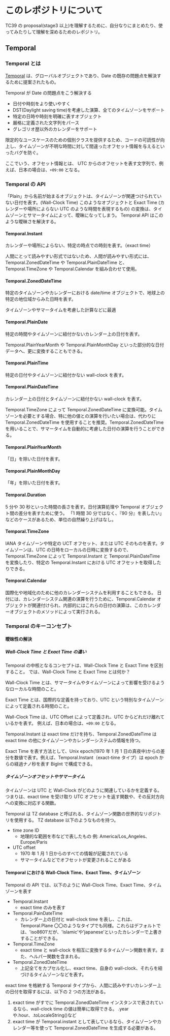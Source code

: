 # このレポジトリについて

TC39 の proposal(stage3 以上)を理解するために、自分なりにまとめたり、使ってみたりして理解を深めるためのレポジトリ。

## Temporal

### Temporal とは

[Temporal](https://tc39.es/proposal-temporal/docs/ja/index.html) は、グローバルオブジェクトであり、Date の既存の問題点を解決するために提案されたもの。

Temporal が Date の問題点をこう解決する

- 日付や時刻をより使いやすく
- DST(Daylight saving time)を考慮した演算、全てのタイムゾーンをサポート
- 特定の日時や時刻を明確に表すオブジェクト
- 厳格に定義された文字列をパース
- グレゴリオ歴以外のカレンダーをサポート

限定的なユースケースのための個別クラスを提供するため、コードの可読性が向上し、タイムゾーンが不明な時間に対して間違ったオフセット情報を与えるといったバグを防ぐ。

ここでいう、オフセット情報とは、
UTC からのオフセットを表す文字列で、例えば、日本の場合は、`+09:00` となる。

### Temporal の API

「Plain」から名前が始まるオブジェクトは、タイムゾーンが関連つけられていない日付を表す。(Wall-Clock Time)
このようなオブジェクトと Exact Time (カレンダーや場所によらない UTC のような時間を表現するもの) の変換は、タイムゾーンとサマータイムによって、曖昧になってしまう。
Temporal API はこのような曖昧さを解決する。

#### Temporal.Instant

カレンダーや場所によらない、特定の時点での時刻を表す。（exact time）

人間にとって読みやすい形式ではないため、人間が読みやすい形式には、Temporal.ZonedDateTime や Temporal.PlainDateTime と、Temporal.TimeZone や Temporal.Calendar を組み合わせて使用。

#### Temporal.ZonedDateTime

特定のタイムゾーンやカレンダーにおける date/time オブジェクトで、地球上の特定の地位域からみた日時を表す。

タイムゾーンやサマータイムを考慮した計算などに最適

#### Temporal.PlainDate

特定の時間やタイムゾーンに紐付かないカレンダー上の日付を表す。

Temporal.PlainYearMonth や Temporal.PlainMonthDay といった部分的な日付データへ、更に変換することもできる。

#### Temporal.PlainTime

特定の日付やタイムゾーンに紐付かない wall-clock を表す。

#### Temporal.PlainDateTime

カレンダー上の日付とタイムゾーンに紐付かない wall-clock を表す。

Temporal.TimeZone によって Temporal.ZonedDateTime に変換可能。タイムゾーンを必要とする場合、特に他の値との演算を行いたい場合は、代わりに Temporal.ZonedDateTime を使用することを推奨。Temporal.ZonedDateTime を用いることで、サマータイムを自動的に考慮した日付の演算を行うことができる。

#### Temporal.PlainYearMonth

「日」を除いた日付を表す。

#### Temporal.PlainMonthDay

「年」を除いた日付を表す。

#### Temporal.Duration

5 分や 30 秒といった時間の長さを表す。日付演算処理や Temporal オブジェクト間の差分を表すために使う。
「1 時間 30 分ではなく、『90 分』を表したい」などのケースがあるため、単位の自然繰り上げはなし。

#### Temporal.TimeZone

IANA タイムゾーンや特定の UCT オフセット、または UTC そのものを表す。タイムゾーンは、UTC の日時をローカルの日時に変換するので、Temporal.TimeZone によって Temporal.Instant と Temporal.PlainDateTime を変換したり、特定の Temporal.Instant における UTC オフセットを取得したりできる。

#### Temporal.Calendar

国際化や地域化のために他のカレンダーシステムを利用することもできる。
日付には、カレンダーシステム関連の演算を行うために、Temporal.Calendar オブジェクトが関連付けられ、内部的にはこれらの日付の演算は、このカレンダーオブジェクトのメソッドによって実行される。

### Temporal のキーコンセプト

#### 曖昧性の解決

##### Wall-Clock Time と Exact Time の違い

Temporal の中核となるコンセプトは、Wall-Clock Time と Exact Time を区別すること。
では、Wall-Clock Time と Exact Time とは何か？

Wall-Clock Time とは、サマータイムやタイムゾーンによって影響を受けるようなローカルな時間のこと。

Exact Time とは、国際的な定義を持っており、UTC という特別なタイムゾーンによって定義される時間のこと。

Wall-Clock Time は、UTC Offset によって定義され、UTC からどれだけ離れているかを表す。
例えば、日本の場合は、`+09:00` となる。

Temporal.Instant は exact time だけを持ち、Temporal.ZonedDateTime は exact time の他にタイムゾーンやカレンダーシステムの情報を持つ。

Exact Time を表す方法として、Unix epoch(1970 年 1 月 1 日の真夜中)からの差分を数値で表す。例えば、Temporal.Instant（exact-time タイプ）は epoch からの経過ナノ秒を表す BigInt で構成できる。

##### タイムゾーンオフセットやサマータイム

タイムゾーンは UTC と Wall-Clock がどのように関連しているかを定義する。
つまりは、exact time を受け取り UTC オフセットを返す関数や、その反対方向への変換に対応する関数。

Temporal は TZ database と呼ばれる、タイムゾーン関数の世界的なリポジトリを使用する。
TZ database 以下のようなものを持つ。

- time zone ID
  - 地理的な範囲を市などで表したもの
    例: America/Los_Angeles、Europe/Paris
- UTC offset
  - 1970 年 1 月 1 日からのすべての情報が記載されている
  - サマータイムなどでオフセットが変更されることがある

#### Temporal における Wall-Clock Time、Exact Time、タイムゾーン

Temporal の API では、以下のように Wall-Clock Time、Exact Time、タイムゾーンを表す

- Temporal.Instant
  - exact time のみを表す
- Temporal.PainDateTime
  - カレンダー上の日付と wall-clock time を表し、これは、Temporal.Plane 〇〇のようなタイプでも同様。これらはデフォルトでは、'iso8601'だが、'islamic'や'japanese'といったカレンダーで上書きすることができる。
- Temporal.TimeZone
  - exact time と wall-clock を相互に変換するタイムゾーン関数を表す。また、ヘルパー関数を含まれる。
- Temporal.ZonedDateTime
  - 上記全てをカプセル化し、exact time、自身の wall-clock、それらを紐づけるタイムゾーンなどを表す。

exact time を格納する Temporal タイプから、人間に読みやすいカレンダー上の日付を取得するには、以下の 2 つの方法がある。

1. exact time がすでに Temporal.ZonedDateTime インスタンスで表されているなら、wall-clock time の値は簡単に取得できる。
   .year や.hour、.toLocaleString()など
2. exact time が Temporal.instant として表しているなら、タイムゾーンやカレンダー等を使って Temporal.ZonedDateTime を生成する必要がある。
